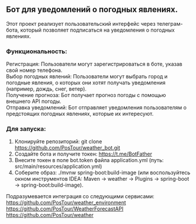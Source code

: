 ## Бот для уведомлений о погодных явлениях.

Этот проект реализует пользовательский интерфейс через телеграм-бота, который позволяет подписаться на уведомления о погодных явлениях.

### Функциональность:

Регистрация: Пользователи могут зарегистрироваться в боте, указав свой номер телефона.<br />
Выбор погодных явлений: Пользователи могут выбрать город и погодные явления, о которых они хотят получать уведомления (например, дождь, снег, ветер).<br />
Получение прогноза: Бот получает прогноз погоды с помощью внешнего API погоды.<br />
Отправка уведомлений: Бот отправляет уведомления пользователям о предстоящих погодных явлениях, которые их интересуют.<br />

### Для запуска:

1. Клонируйте репозиторий: git clone https://github.com/PosTour/weather_bot.git
2. Создайте бота и получите токен: https://t.me/BotFather
3. Внесите токен в поле bot.token файла application.yml (путь: src/main/resources/application.yml)
4. Соберите образ: ./mvnw spring-boot:build-image (или воспользуйтесь окном инструментов IDEA:
   Maven -> weather -> Plugins -> spring-boot -> spring-boot:build-image).

Подразумевается интеграция со следующими сервисами:<br />
https://github.com/PosTour/weather_environment<br />
https://github.com/PosTour/WeatherForecastAPI<br />
https://github.com/PosTour/weather